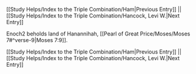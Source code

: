 [[Study Helps/Index to the Triple Combination/Ham|Previous Entry]]  ||  [[Study Helps/Index to the Triple Combination/Hancock, Levi W.|Next Entry]]

 Enoch2 beholds land of Hanannihah, [[Pearl of Great Price/Moses/Moses 7#^verse-9|Moses 7:9]].

[[Study Helps/Index to the Triple Combination/Ham|Previous Entry]]  ||  [[Study Helps/Index to the Triple Combination/Hancock, Levi W.|Next Entry]]
